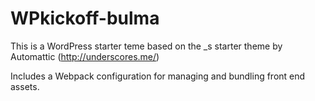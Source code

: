 WPkickoff-bulma
===

This is a WordPress starter teme based on the _s starter theme by Automattic (http://underscores.me/)

Includes a Webpack configuration for managing and bundling front end assets.